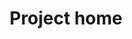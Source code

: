 ---
home: true
icon: home
title: Project home
heroImage: /logo.svg
heroText: Skyndalex docs
tagline: Documentation for skyndalex docs
actions:
  - text: Go to docs test
    link: /getting-started/
    type: primary

copyright: false
footer: Theme by <a href="https://theme-hope.vuejs.press/" target="_blank">VuePress Theme Hope</a> | MIT Licensed, Copyright © 2019-present Mr.Hope
---